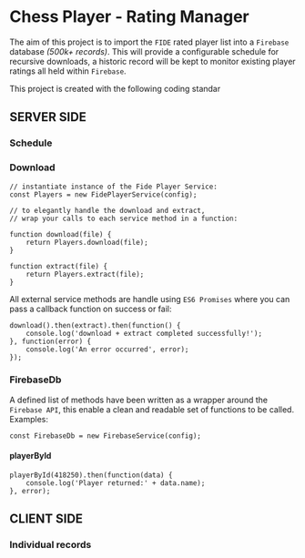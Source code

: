 # Chess Player - Rating Manager

The aim of this project is to import the `FIDE` rated player list into a `Firebase` database _(500k+ records)_. This will provide a configurable schedule for recursive downloads, a historic record will be kept to monitor existing player ratings all held within `Firebase`.

This project is created with the following coding standar

## SERVER SIDE

### Schedule

### Download

```
// instantiate instance of the Fide Player Service:
const Players = new FidePlayerService(config);
```

```
// to elegantly handle the download and extract,
// wrap your calls to each service method in a function:

function download(file) {
    return Players.download(file);
}

function extract(file) {
    return Players.extract(file);
}
```

All external service methods are handle using `ES6 Promises` where you can pass a callback function on success or fail:
```
download().then(extract).then(function() {
    console.log('download + extract completed successfully!');
}, function(error) {
    console.log('An error occurred', error);
});
```

### FirebaseDb

A defined list of methods have been written as a wrapper around the `Firebase API`, this enable a clean and readable set of functions to be called. Examples:

```
const FirebaseDb = new FirebaseService(config);
```

#### playerById

```
playerById(418250).then(function(data) {
    console.log('Player returned:' + data.name);
}, error);
```

## CLIENT SIDE

### Individual records
